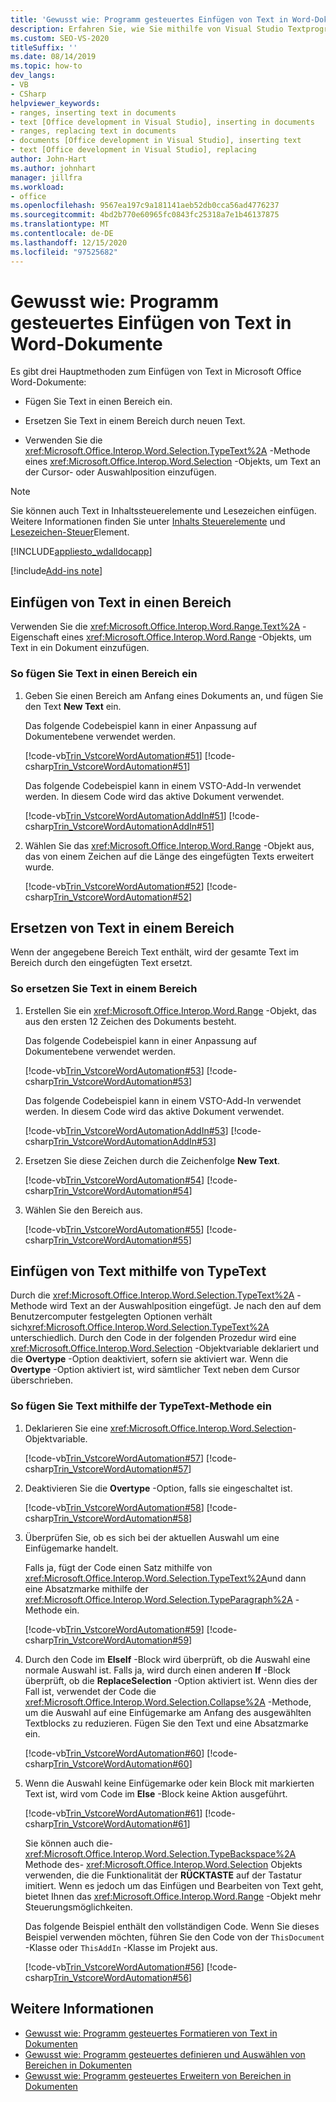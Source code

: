 ```yaml
---
title: 'Gewusst wie: Programm gesteuertes Einfügen von Text in Word-Dokumente'
description: Erfahren Sie, wie Sie mithilfe von Visual Studio Textprogramm gesteuert in ein Microsoft Word-Dokument einfügen können.
ms.custom: SEO-VS-2020
titleSuffix: ''
ms.date: 08/14/2019
ms.topic: how-to
dev_langs:
- VB
- CSharp
helpviewer_keywords:
- ranges, inserting text in documents
- text [Office development in Visual Studio], inserting in documents
- ranges, replacing text in documents
- documents [Office development in Visual Studio], inserting text
- text [Office development in Visual Studio], replacing
author: John-Hart
ms.author: johnhart
manager: jillfra
ms.workload:
- office
ms.openlocfilehash: 9567ea197c9a181141aeb52db0cca56ad4776237
ms.sourcegitcommit: 4bd2b770e60965fc0843fc25318a7e1b46137875
ms.translationtype: MT
ms.contentlocale: de-DE
ms.lasthandoff: 12/15/2020
ms.locfileid: "97525682"
---
```

# <a name="how-to-programmatically-insert-text-into-word-documents"></a>Gewusst wie: Programm gesteuertes Einfügen von Text in Word-Dokumente
  Es gibt drei Hauptmethoden zum Einfügen von Text in Microsoft Office Word-Dokumente:

- Fügen Sie Text in einen Bereich ein.

- Ersetzen Sie Text in einem Bereich durch neuen Text.

- Verwenden Sie die <xref:Microsoft.Office.Interop.Word.Selection.TypeText%2A> -Methode eines <xref:Microsoft.Office.Interop.Word.Selection> -Objekts, um Text an der Cursor- oder Auswahlposition einzufügen.

> [!NOTE]
> Sie können auch Text in Inhaltssteuerelemente und Lesezeichen einfügen. Weitere Informationen finden Sie unter [Inhalts Steuerelemente](../vsto/content-controls.md) und [Lesezeichen-Steuer](../vsto/bookmark-control.md)Element.

 [!INCLUDE[appliesto_wdalldocapp](../vsto/includes/appliesto-wdalldocapp-md.md)]

[!include[Add-ins note](includes/addinsnote.md)]

## <a name="insert-text-in-a-range"></a>Einfügen von Text in einen Bereich
 Verwenden Sie die <xref:Microsoft.Office.Interop.Word.Range.Text%2A> -Eigenschaft eines <xref:Microsoft.Office.Interop.Word.Range> -Objekts, um Text in ein Dokument einzufügen.

### <a name="to-insert-text-in-a-range"></a>So fügen Sie Text in einen Bereich ein

1. Geben Sie einen Bereich am Anfang eines Dokuments an, und fügen Sie den Text **New Text** ein.

     Das folgende Codebeispiel kann in einer Anpassung auf Dokumentebene verwendet werden.

     [!code-vb[Trin_VstcoreWordAutomation#51](../vsto/codesnippet/VisualBasic/Trin_VstcoreWordAutomationVB/ThisDocument.vb#51)]
     [!code-csharp[Trin_VstcoreWordAutomation#51](../vsto/codesnippet/CSharp/Trin_VstcoreWordAutomationCS/ThisDocument.cs#51)]

     Das folgende Codebeispiel kann in einem VSTO-Add-In verwendet werden. In diesem Code wird das aktive Dokument verwendet.

     [!code-vb[Trin_VstcoreWordAutomationAddIn#51](../vsto/codesnippet/VisualBasic/Trin_VstcoreWordAutomationAddIn/ThisAddIn.vb#51)]
     [!code-csharp[Trin_VstcoreWordAutomationAddIn#51](../vsto/codesnippet/CSharp/Trin_VstcoreWordAutomationAddIn/ThisAddIn.cs#51)]

2. Wählen Sie das <xref:Microsoft.Office.Interop.Word.Range> -Objekt aus, das von einem Zeichen auf die Länge des eingefügten Texts erweitert wurde.

     [!code-vb[Trin_VstcoreWordAutomation#52](../vsto/codesnippet/VisualBasic/Trin_VstcoreWordAutomationVB/ThisDocument.vb#52)]
     [!code-csharp[Trin_VstcoreWordAutomation#52](../vsto/codesnippet/CSharp/Trin_VstcoreWordAutomationCS/ThisDocument.cs#52)]

## <a name="replace-text-in-a-range"></a>Ersetzen von Text in einem Bereich
 Wenn der angegebene Bereich Text enthält, wird der gesamte Text im Bereich durch den eingefügten Text ersetzt.

### <a name="to-replace-text-in-a-range"></a>So ersetzen Sie Text in einem Bereich

1. Erstellen Sie ein <xref:Microsoft.Office.Interop.Word.Range> -Objekt, das aus den ersten 12 Zeichen des Dokuments besteht.

     Das folgende Codebeispiel kann in einer Anpassung auf Dokumentebene verwendet werden.

     [!code-vb[Trin_VstcoreWordAutomation#53](../vsto/codesnippet/VisualBasic/Trin_VstcoreWordAutomationVB/ThisDocument.vb#53)]
     [!code-csharp[Trin_VstcoreWordAutomation#53](../vsto/codesnippet/CSharp/Trin_VstcoreWordAutomationCS/ThisDocument.cs#53)]

     Das folgende Codebeispiel kann in einem VSTO-Add-In verwendet werden. In diesem Code wird das aktive Dokument verwendet.

     [!code-vb[Trin_VstcoreWordAutomationAddIn#53](../vsto/codesnippet/VisualBasic/Trin_VstcoreWordAutomationAddIn/ThisAddIn.vb#53)]
     [!code-csharp[Trin_VstcoreWordAutomationAddIn#53](../vsto/codesnippet/CSharp/Trin_VstcoreWordAutomationAddIn/ThisAddIn.cs#53)]

2. Ersetzen Sie diese Zeichen durch die Zeichenfolge **New Text**.

     [!code-vb[Trin_VstcoreWordAutomation#54](../vsto/codesnippet/VisualBasic/Trin_VstcoreWordAutomationVB/ThisDocument.vb#54)]
     [!code-csharp[Trin_VstcoreWordAutomation#54](../vsto/codesnippet/CSharp/Trin_VstcoreWordAutomationCS/ThisDocument.cs#54)]

3. Wählen Sie den Bereich aus.

     [!code-vb[Trin_VstcoreWordAutomation#55](../vsto/codesnippet/VisualBasic/Trin_VstcoreWordAutomationVB/ThisDocument.vb#55)]
     [!code-csharp[Trin_VstcoreWordAutomation#55](../vsto/codesnippet/CSharp/Trin_VstcoreWordAutomationCS/ThisDocument.cs#55)]

## <a name="insert-text-using-typetext"></a>Einfügen von Text mithilfe von TypeText
 Durch die <xref:Microsoft.Office.Interop.Word.Selection.TypeText%2A> -Methode wird Text an der Auswahlposition eingefügt. Je nach den auf dem Benutzercomputer festgelegten Optionen verhält sich<xref:Microsoft.Office.Interop.Word.Selection.TypeText%2A> unterschiedlich. Durch den Code in der folgenden Prozedur wird eine <xref:Microsoft.Office.Interop.Word.Selection> -Objektvariable deklariert und die **Overtype** -Option deaktiviert, sofern sie aktiviert war. Wenn die **Overtype** -Option aktiviert ist, wird sämtlicher Text neben dem Cursor überschrieben.

### <a name="to-insert-text-using-the-typetext-method"></a>So fügen Sie Text mithilfe der TypeText-Methode ein

1. Deklarieren Sie eine <xref:Microsoft.Office.Interop.Word.Selection>-Objektvariable.

    [!code-vb[Trin_VstcoreWordAutomation#57](../vsto/codesnippet/VisualBasic/Trin_VstcoreWordAutomationVB/ThisDocument.vb#57)]
    [!code-csharp[Trin_VstcoreWordAutomation#57](../vsto/codesnippet/CSharp/Trin_VstcoreWordAutomationCS/ThisDocument.cs#57)]

2. Deaktivieren Sie die **Overtype** -Option, falls sie eingeschaltet ist.

    [!code-vb[Trin_VstcoreWordAutomation#58](../vsto/codesnippet/VisualBasic/Trin_VstcoreWordAutomationVB/ThisDocument.vb#58)]
    [!code-csharp[Trin_VstcoreWordAutomation#58](../vsto/codesnippet/CSharp/Trin_VstcoreWordAutomationCS/ThisDocument.cs#58)]

3. Überprüfen Sie, ob es sich bei der aktuellen Auswahl um eine Einfügemarke handelt.

    Falls ja, fügt der Code einen Satz mithilfe von <xref:Microsoft.Office.Interop.Word.Selection.TypeText%2A>und dann eine Absatzmarke mithilfe der <xref:Microsoft.Office.Interop.Word.Selection.TypeParagraph%2A> -Methode ein.

    [!code-vb[Trin_VstcoreWordAutomation#59](../vsto/codesnippet/VisualBasic/Trin_VstcoreWordAutomationVB/ThisDocument.vb#59)]
    [!code-csharp[Trin_VstcoreWordAutomation#59](../vsto/codesnippet/CSharp/Trin_VstcoreWordAutomationCS/ThisDocument.cs#59)]

4. Durch den Code im **ElseIf** -Block wird überprüft, ob die Auswahl eine normale Auswahl ist. Falls ja, wird durch einen anderen **If** -Block überprüft, ob die **ReplaceSelection** -Option aktiviert ist. Wenn dies der Fall ist, verwendet der Code die <xref:Microsoft.Office.Interop.Word.Selection.Collapse%2A> -Methode, um die Auswahl auf eine Einfügemarke am Anfang des ausgewählten Textblocks zu reduzieren. Fügen Sie den Text und eine Absatzmarke ein.

    [!code-vb[Trin_VstcoreWordAutomation#60](../vsto/codesnippet/VisualBasic/Trin_VstcoreWordAutomationVB/ThisDocument.vb#60)]
    [!code-csharp[Trin_VstcoreWordAutomation#60](../vsto/codesnippet/CSharp/Trin_VstcoreWordAutomationCS/ThisDocument.cs#60)]

5. Wenn die Auswahl keine Einfügemarke oder kein Block mit markierten Text ist, wird vom Code im **Else** -Block keine Aktion ausgeführt.

    [!code-vb[Trin_VstcoreWordAutomation#61](../vsto/codesnippet/VisualBasic/Trin_VstcoreWordAutomationVB/ThisDocument.vb#61)]
    [!code-csharp[Trin_VstcoreWordAutomation#61](../vsto/codesnippet/CSharp/Trin_VstcoreWordAutomationCS/ThisDocument.cs#61)]

   Sie können auch die- <xref:Microsoft.Office.Interop.Word.Selection.TypeBackspace%2A> Methode des- <xref:Microsoft.Office.Interop.Word.Selection> Objekts verwenden, die die Funktionalität der **RÜCKTASTE** auf der Tastatur imitiert. Wenn es jedoch um das Einfügen und Bearbeiten von Text geht, bietet Ihnen das <xref:Microsoft.Office.Interop.Word.Range> -Objekt mehr Steuerungsmöglichkeiten.

   Das folgende Beispiel enthält den vollständigen Code. Wenn Sie dieses Beispiel verwenden möchten, führen Sie den Code von der `ThisDocument` -Klasse oder `ThisAddIn` -Klasse im Projekt aus.

   [!code-vb[Trin_VstcoreWordAutomation#56](../vsto/codesnippet/VisualBasic/Trin_VstcoreWordAutomationVB/ThisDocument.vb#56)]
   [!code-csharp[Trin_VstcoreWordAutomation#56](../vsto/codesnippet/CSharp/Trin_VstcoreWordAutomationCS/ThisDocument.cs#56)]

## <a name="see-also"></a>Weitere Informationen
- [Gewusst wie: Programm gesteuertes Formatieren von Text in Dokumenten](../vsto/how-to-programmatically-format-text-in-documents.md)
- [Gewusst wie: Programm gesteuertes definieren und Auswählen von Bereichen in Dokumenten](../vsto/how-to-programmatically-define-and-select-ranges-in-documents.md)
- [Gewusst wie: Programm gesteuertes Erweitern von Bereichen in Dokumenten](../vsto/how-to-programmatically-extend-ranges-in-documents.md)

